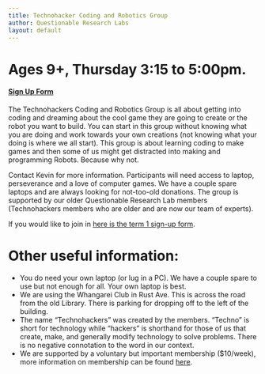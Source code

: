 ```yaml
---
title: Technohacker Coding and Robotics Group
author: Questionable Research Labs
layout: default
---
```


# Ages 9+, Thursday 3:15 to 5:00pm.

#### [Sign Up Form][sul]

The Technohackers Coding and Robotics Group is all about getting into coding and dreaming about the cool game they are going to create or the robot you want to
build. You can start in this group without knowing what you are doing and work towards your own creations (not knowing what your doing is where we all start). This
group is about learning coding to make games and then some of us might get distracted into making and programming Robots. Because why not.

Contact Kevin for more information. Participants will need access to laptop, perseverance and a love of computer games. We have a couple spare laptops and are
always looking for not-too-old donations. The group is supported by our older Questionable Research Lab members (Technohackers members who are older and are now
our team of experts).

If you would like to join in [here is the term 1 sign-up form][sul].

# Other useful information:

- You do need your own laptop (or lug in a PC). We have a couple spare to use but not enough for all. Your own laptop is best.
- We are using the Whangarei Club in Rust Ave. This is across the road from the old Library. There is parking for dropping off to the left of the building.
- The name “Technohackers” was created by the members. “Techno” is short for technology while “hackers” is shorthand for those of us that create, make, and generally modify technology to solve problems. There is no negative connotation to the word in our context.
- We are supported by a voluntary but important membership ($10/week), more information on membership can be found [here](/info/membership).

[sul]: https://forms.gle/GrpydS7k9AwmV1mH9
